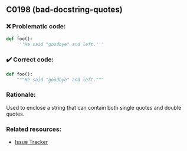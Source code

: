 ## C0198 (bad-docstring-quotes)

### :x: Problematic code:

```python
def foo():
    '''He said "goodbye" and left.'''
```

### :heavy_check_mark: Correct code:

```python
def foo():
    """He said "goodbye" and left."""
```

### Rationale:

Used to enclose a string that can contain both single quotes and double quotes.

### Related resources:

- [Issue Tracker](https://github.com/PyCQA/pylint/issues?q=is%3Aissue+%22bad-docstring-quotes%22+OR+%22C0198%22)
